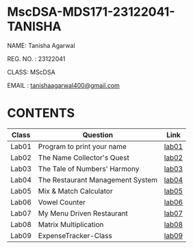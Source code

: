 # MscDSA-MDS171-23122041-TANISHA

NAME: Tanisha Agarwal

REG. NO. : 23122041

CLASS: MScDSA

EMAIL : tanishaagarwal400@gmail.com

# CONTENTS

|Class|Question|Link|
|-----|--------------------------------|--------------|
|Lab01|Program to print your name|[lab01](https://github.com/tanishaagarwal195/MscDSA-MDS171-23122041-TANISHA/blob/1c5907dc82fad055e8c97d9541fd53bdb36cb4ec/lab01.ipynb)|
|Lab02|The Name Collector's Quest|[lab02](https://github.com/tanishaagarwal195/MscDSA-MDS171-23122041-TANISHA/blob/1c5907dc82fad055e8c97d9541fd53bdb36cb4ec/lab02.ipynb)|
|Lab03|The Tale of Numbers' Harmony|[lab03](https://github.com/tanishaagarwal195/MscDSA-MDS171-23122041-TANISHA/blob/eba9cc4a947a422dfc36b1105fba70899f88c54a/lab03.ipynb)
|Lab04|The Restaurant Management System|[lab04](https://github.com/tanishaagarwal195/MscDSA-MDS171-23122041-TANISHA/blob/main/lab04.ipynb)
|Lab05|Mix & Match Calculator|[lab05](https://github.com/tanishaagarwal195/MscDSA-MDS171-23122041-TANISHA/blob/main/lab05.ipynb)
|Lab06|Vowel Counter|[lab06](https://github.com/tanishaagarwal195/MscDSA-MDS171-23122041-TANISHA/blob/main/lab06.ipynb)
|Lab07|My Menu Driven Restaurant|[lab07](https://github.com/tanishaagarwal195/MscDSA-MDS171-23122041-TANISHA/blob/main/lab07.ipynb)
|Lab08|Matrix Multiplication|[lab08]()
|Lab09|ExpenseTracker-Class|[lab09]()


